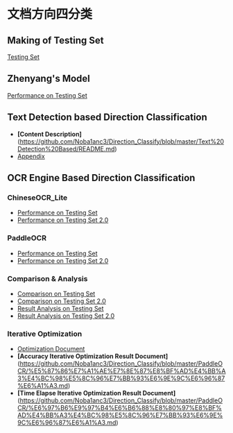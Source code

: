 # 文档方向四分类

## Making of Testing Set 

[Testing Set](https://github.com/Noba1anc3/Direction_Classify/blob/master/Tesing%20Set.md)

## Zhenyang's Model

[Performance on Testing Set](https://github.com/Noba1anc3/Direction_Classify/blob/master/zhenyang_version/README.md)

## Text Detection based Direction Classification

- **[Content Description]**(https://github.com/Noba1anc3/Direction_Classify/blob/master/Text%20Detection%20Based/README.md)
- [Appendix](https://github.com/Noba1anc3/Direction_Classify/blob/master/Text%20Detection%20Based/Appendix.md)

## OCR Engine Based Direction Classification

### ChineseOCR_Lite

- [Performance on Testing Set](https://github.com/Noba1anc3/Direction_Classify/blob/master/chineseocr_lite/README.md)
- [Performance on Testing Set 2.0](https://github.com/Noba1anc3/Direction_Classify/blob/master/chineseocr_lite/Test%20Set%202.0.md)

### PaddleOCR

- [Performance on Testing Set](https://github.com/Noba1anc3/Direction_Classify/blob/master/PaddleOCR/README.md)
- [Performance on Testing Set 2.0](https://github.com/Noba1anc3/Direction_Classify/blob/master/PaddleOCR/Test%20Set%202.0.md)

### Comparison & Analysis

- [Comparison on Testing Set](https://github.com/Noba1anc3/Direction_Classify/blob/master/Comparison.md)
- [Comparison on Testing Set 2.0](https://github.com/Noba1anc3/Direction_Classify/blob/master/Comparison%202.0.md)
- [Result Analysis on Testing Set](https://github.com/Noba1anc3/Direction_Classify/blob/master/Result_Analysis.md)
- [Result Analysis on Testing Set 2.0](https://github.com/Noba1anc3/Direction_Classify/blob/master/Result_Analysis%202.0.md)

### Iterative Optimization

- [Optimization Document](https://github.com/Noba1anc3/Direction_Classify/blob/master/PaddleOCR/Optimize.md)
- **[Accuracy Iterative Optimization Result Document]**(https://github.com/Noba1anc3/Direction_Classify/blob/master/PaddleOCR/%E5%87%86%E7%A1%AE%E7%8E%87%E8%BF%AD%E4%BB%A3%E4%BC%98%E5%8C%96%E7%BB%93%E6%9E%9C%E6%96%87%E6%A1%A3.md) 
- **[Time Elapse Iterative Optimization Result Document]**(https://github.com/Noba1anc3/Direction_Classify/blob/master/PaddleOCR/%E6%97%B6%E9%97%B4%E6%B6%88%E8%80%97%E8%BF%AD%E4%BB%A3%E4%BC%98%E5%8C%96%E7%BB%93%E6%9E%9C%E6%96%87%E6%A1%A3.md) 
